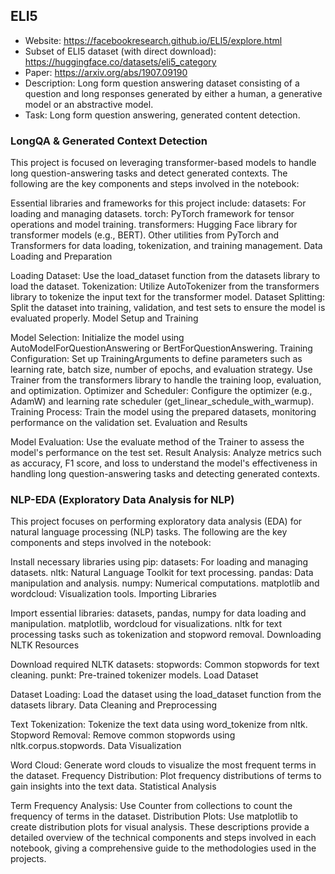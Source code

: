 ## ELI5
* Website: https://facebookresearch.github.io/ELI5/explore.html
* Subset of ELI5 dataset (with direct download): https://huggingface.co/datasets/eli5_category
* Paper: https://arxiv.org/abs/1907.09190
* Description: Long form question answering dataset consisting of a question and long responses
generated by either a human, a generative model or an abstractive model.
* Task: Long form question answering, generated content detection.

### LongQA & Generated Context Detection
This project is focused on leveraging transformer-based models to handle long question-answering tasks and detect generated contexts. The following are the key components and steps involved in the notebook:

Essential libraries and frameworks for this project include:
datasets: For loading and managing datasets.
torch: PyTorch framework for tensor operations and model training.
transformers: Hugging Face library for transformer models (e.g., BERT).
Other utilities from PyTorch and Transformers for data loading, tokenization, and training management.
Data Loading and Preparation

Loading Dataset: Use the load_dataset function from the datasets library to load the dataset.
Tokenization: Utilize AutoTokenizer from the transformers library to tokenize the input text for the transformer model.
Dataset Splitting: Split the dataset into training, validation, and test sets to ensure the model is evaluated properly.
Model Setup and Training

Model Selection: Initialize the model using AutoModelForQuestionAnswering or BertForQuestionAnswering.
Training Configuration:
Set up TrainingArguments to define parameters such as learning rate, batch size, number of epochs, and evaluation strategy.
Use Trainer from the transformers library to handle the training loop, evaluation, and optimization.
Optimizer and Scheduler: Configure the optimizer (e.g., AdamW) and learning rate scheduler (get_linear_schedule_with_warmup).
Training Process: Train the model using the prepared datasets, monitoring performance on the validation set.
Evaluation and Results

Model Evaluation: Use the evaluate method of the Trainer to assess the model's performance on the test set.
Result Analysis: Analyze metrics such as accuracy, F1 score, and loss to understand the model's effectiveness in handling long question-answering tasks and detecting generated contexts.


### NLP-EDA (Exploratory Data Analysis for NLP)
This project focuses on performing exploratory data analysis (EDA) for natural language processing (NLP) tasks. The following are the key components and steps involved in the notebook:

Install necessary libraries using pip:
datasets: For loading and managing datasets.
nltk: Natural Language Toolkit for text processing.
pandas: Data manipulation and analysis.
numpy: Numerical computations.
matplotlib and wordcloud: Visualization tools.
Importing Libraries

Import essential libraries:
datasets, pandas, numpy for data loading and manipulation.
matplotlib, wordcloud for visualizations.
nltk for text processing tasks such as tokenization and stopword removal.
Downloading NLTK Resources

Download required NLTK datasets:
stopwords: Common stopwords for text cleaning.
punkt: Pre-trained tokenizer models.
Load Dataset

Dataset Loading: Load the dataset using the load_dataset function from the datasets library.
Data Cleaning and Preprocessing

Text Tokenization: Tokenize the text data using word_tokenize from nltk.
Stopword Removal: Remove common stopwords using nltk.corpus.stopwords.
Data Visualization

Word Cloud: Generate word clouds to visualize the most frequent terms in the dataset.
Frequency Distribution: Plot frequency distributions of terms to gain insights into the text data.
Statistical Analysis

Term Frequency Analysis: Use Counter from collections to count the frequency of terms in the dataset.
Distribution Plots: Use matplotlib to create distribution plots for visual analysis.
These descriptions provide a detailed overview of the technical components and steps involved in each notebook, giving a comprehensive guide to the methodologies used in the projects.
